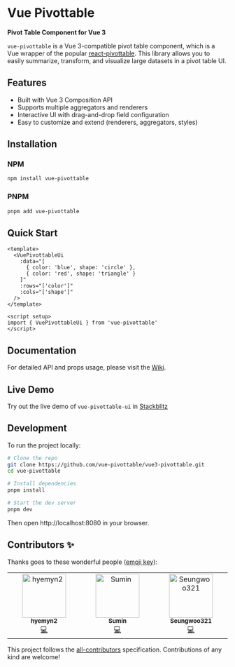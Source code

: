 # Vue Pivottable

<!-- [![All Contributors](https://img.shields.io/badge/all_contributors-1-orange.svg?style=flat-square)](#contributors-) -->

**Pivot Table Component for Vue 3**

`vue-pivottable` is a Vue 3-compatible pivot table component, which is a Vue wrapper of the popular [react-pivottable](https://github.com/plotly/react-pivottable). This library allows you to easily summarize, transform, and visualize large datasets in a pivot table UI.

<!-- ALL-CONTRIBUTORS-BADGE:START - Do not remove or modify this section -->

<!-- [![All Contributors](https://img.shields.io/badge/all_contributors-1-orange.svg?style=flat-square)](#contributors-) -->

<!-- ALL-CONTRIBUTORS-BADGE:END -->

<!-- This template should help get you started developing with Vue 3 in Vite. The template uses Vue 3 `<script setup>` SFCs, check out the [script setup docs](https://v3.vuejs.org/api/sfc-script-setup.html#sfc-script-setup) to learn more.

Learn more about IDE Support for Vue in the [Vue Docs Scaling up Guide](https://vuejs.org/guide/scaling-up/tooling.html#ide-support). -->

<!-- 주요 기능 -->

## Features

- Built with Vue 3 Composition API
- Supports multiple aggregators and renderers
- Interactive UI with drag-and-drop field configuration
- Easy to customize and extend (renderers, aggregators, styles)

<!-- 설치 방법 -->

## Installation

### NPM

```bash
npm install vue-pivottable
```

### PNPM

```bash
pnpm add vue-pivottable
```

<!-- 사용법 (Quick Start)-->

## Quick Start

```vue
<template>
  <VuePivottableUi
    :data="[
      { color: 'blue', shape: 'circle' },
      { color: 'red', shape: 'triangle' }
    ]"
    :rows="['color']"
    :cols="['shape']"
  />
</template>

<script setup>
import { VuePivottableUi } from 'vue-pivottable'
</script>
```

<!-- 링크나 세부 API 설명 -->

## Documentation

For detailed API and props usage, please visit the [Wiki](https://vue-pivottable.vercel.app/).

<!-- 데모 사이트 링크 (없으면 임시로 로컬에서 돌릴 수 있는 설명)-->

## Live Demo

Try out the live demo of `vue-pivottable-ui` in [Stackblitz](https://stackblitz.com/edit/vitejs-vite-dviwcxsq?file=src%2FApp.vue)

## Development

To run the project locally:

```bash
# Clone the repo
git clone https://github.com/vue-pivottable/vue3-pivottable.git
cd vue-pivottable

# Install dependencies
pnpm install

# Start the dev server
pnpm dev

```

Then open http://localhost:8080 in your browser.

<!-- end -->

## Contributors ✨

Thanks goes to these wonderful people ([emoji key](https://allcontributors.org/docs/en/emoji-key)):

<!-- ALL-CONTRIBUTORS-LIST:START - Do not remove or modify this section -->
<!-- prettier-ignore-start -->
<!-- markdownlint-disable -->
<table>
  <tbody>
    <tr>
      <td align="center" valign="top" width="14.28%"><a href="https://github.com/hyemyn2"><img src="https://avatars.githubusercontent.com/u/67949202?v=4?s=100" width="100px;" alt="hyemyn2"/><br /><sub><b>hyemyn2</b></sub></a><br /><a href="https://github.com/vue-pivottable/vue3-pivottable/commits?author=hyemyn2" title="Code">💻</a></td>
      <td align="center" valign="top" width="14.28%"><a href="https://github.com/gingerbeerlime"><img src="https://avatars.githubusercontent.com/u/89768065?v=4?s=100" width="100px;" alt="Sumin"/><br /><sub><b>Sumin</b></sub></a><br /><a href="https://github.com/vue-pivottable/vue3-pivottable/commits?author=gingerbeerlime" title="Code">💻</a></td>
      <td align="center" valign="top" width="14.28%"><a href="https://seungwoo321.github.io"><img src="https://avatars.githubusercontent.com/u/13829929?v=4?s=100" width="100px;" alt="Seungwoo321"/><br /><sub><b>Seungwoo321</b></sub></a><br /><a href="https://github.com/vue-pivottable/vue3-pivottable/commits?author=Seungwoo321" title="Code">💻</a></td>
    </tr>
  </tbody>
</table>

<!-- markdownlint-restore -->
<!-- prettier-ignore-end -->

<!-- ALL-CONTRIBUTORS-LIST:END -->

This project follows the [all-contributors](https://github.com/all-contributors/all-contributors) specification. Contributions of any kind are welcome!

